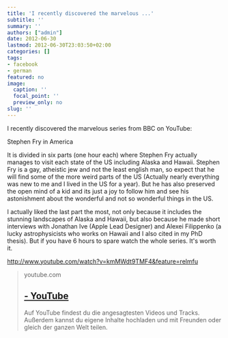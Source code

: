 ```yaml
---
title: 'I recently discovered the marvelous ...'
subtitle: ''
summary: ''
authors: ["admin"]
date: 2012-06-30
lastmod: 2012-06-30T23:03:50+02:00
categories: []
tags:
- facebook
- german
featured: no
image:
  caption: ''
  focal_point: ''
  preview_only: no
slug: ''
---
```

I recently discovered the marvelous series from BBC on YouTube:

Stephen Fry in America

It is divided in six parts (one hour each) where Stephen Fry actually manages to visit each state of the US including Alaska and Hawaii. Stephen Fry is a gay, atheistic jew and not the least english man, so expect that he will find some of the more weird parts of the US (Actually nearly everything was new to me and I lived in the US for a year). But he has also preserved the open mind of a kid and its just a joy to follow him and see his astonishment about the wonderful and not so wonderful things in the US. 

I actually liked the last part the most, not only because it includes the stunning landscapes of Alaska and Hawaii, but also because he made short interviews with Jonathan Ive (Apple Lead Designer) and Alexei Filippenko (a lucky astrophysicists who works on Hawaii and I also cited in my PhD thesis).  But if you have 6 hours to spare watch the whole series. It's worth it.

http://www.youtube.com/watch?v=kmMWdt9TMF4&feature=relmfu
> youtube.com
> ## [ - YouTube](http://www.youtube.com/watch?v=kmMWdt9TMF4)
>
>Auf YouTube findest du die angesagtesten Videos und Tracks. Außerdem kannst du eigene Inhalte hochladen und mit Freunden oder gleich der ganzen Welt teilen.


